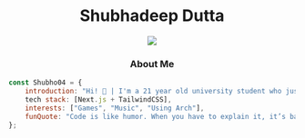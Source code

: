 <!---
Shubho04/Shubho04 is a ✨ special ✨ repository because its `README.md` (this file) appears on your GitHub profile.
You can click the Preview link to take a look at your changes.
--->

<h1 align="center">Shubhadeep Dutta</h2>
<div align="center"><img src="https://user-images.githubusercontent.com/49248449/144116426-307bc795-ce75-4690-9cb1-4a0a3a258647.png" /></div>
</p>

<h3 align="center">About Me</h3>

```JavaScript
const Shubho04 = {
    introduction: "Hi! 👋 | I'm a 21 year old university student who just programs random projects for fun.",
    tech stack: [Next.js + TailwindCSS],
    interests: ["Games", "Music", "Using Arch"],
    funQuote: "Code is like humor. When you have to explain it, it’s bad. – Cory House"
};
```
